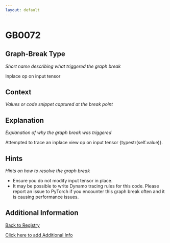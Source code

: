 ```yaml
---
layout: default
---
```

# GB0072

## Graph-Break Type
*Short name describing what triggered the graph break*

Inplace op on input tensor

## Context
*Values or code snippet captured at the break point*



## Explanation
*Explanation of why the graph break was triggered*

Attempted to trace an inplace view op on input tensor {typestr(self.value)}.

## Hints
*Hints on how to resolve the graph break*

- Ensure you do not modify input tensor in place.
- It may be possible to write Dynamo tracing rules for this code. Please report an issue to PyTorch if you encounter this graph break often and it is causing performance issues.


## Additional Information

<!-- ADDITIONAL INFORMATION START - Add custom information below this line -->

<!-- ADDITIONAL INFORMATION END -->

[Back to Registry](../index.html)

[Click here to add Additional Info](https://github.com/pytorch-labs/compile-graph-break-site/edit/main/docs/gb/gb0072.md)
